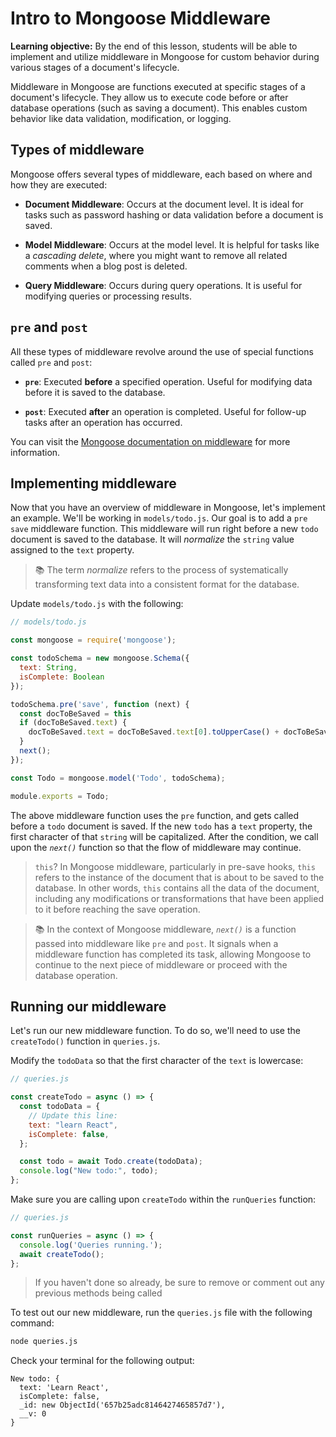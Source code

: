<h1>
  <span class="headline">Intro to Mongoose</span>
  <span class="subhead">Middleware</span>
</h1>

**Learning objective:** By the end of this lesson, students will be able to implement and utilize middleware in Mongoose for custom behavior during various stages of a document's lifecycle.

Middleware in Mongoose are functions executed at specific stages of a document's lifecycle. They allow us to execute code before or after database operations (such as saving a document). This enables custom behavior like data validation, modification, or logging.

## Types of middleware

Mongoose offers several types of middleware, each based on where and how they are executed:

- **Document Middleware**: Occurs at the document level. It is ideal for tasks such as password hashing or data validation before a document is saved.

- **Model Middleware**: Occurs at the model level. It is helpful for tasks like a *cascading delete*, where you might want to remove all related comments when a blog post is deleted.

- **Query Middleware**: Occurs during query operations. It is useful for modifying queries or processing results.


## `pre` and `post`

All these types of middleware revolve around the use of special functions called `pre` and `post`:

- **`pre`**: Executed **before** a specified operation. Useful for modifying data before it is saved to the database.

- **`post`**: Executed **after** an operation is completed. Useful for follow-up tasks after an operation has occurred.

You can visit the [Mongoose documentation on middleware](https://mongoosejs.com/docs/middleware.html) for more information.

## Implementing middleware

Now that you have an overview of middleware in Mongoose, let's implement an example. We'll be working in `models/todo.js`. Our goal is to add a `pre save` middleware function. This middleware will run right before a new `todo` document is saved to the database. It will *normalize* the `string` value assigned to the `text` property.

> 📚 The term *normalize* refers to the process of systematically transforming text data into a consistent format for the database.

Update `models/todo.js` with the following:

```javascript
// models/todo.js

const mongoose = require('mongoose');

const todoSchema = new mongoose.Schema({
  text: String,
  isComplete: Boolean
});

todoSchema.pre('save', function (next) {
  const docToBeSaved = this
  if (docToBeSaved.text) {
    docToBeSaved.text = docToBeSaved.text[0].toUpperCase() + docToBeSaved.text.slice(1);
  }
  next();
});

const Todo = mongoose.model('Todo', todoSchema);

module.exports = Todo;
```

The above middleware function uses the `pre` function, and gets called before a `todo` document is saved. If the new `todo` has a `text` property, the first character of that `string` will be capitalized. After the condition, we call upon the *`next()`* function so that the flow of middleware may continue.

> `this`? In Mongoose middleware, particularly in pre-save hooks, `this` refers to the instance of the document that is about to be saved to the database. In other words, `this` contains all the data of the document, including any modifications or transformations that have been applied to it before reaching the save operation.

> 📚 In the context of Mongoose middleware, *`next()`* is a function passed into middleware like `pre` and `post`. It signals when a middleware function has completed its task, allowing Mongoose to continue to the next piece of middleware or proceed with the database operation.


## Running our middleware

Let's run our new middleware function. To do so, we'll need to use the `createTodo()` function in `queries.js`. 

Modify the `todoData` so that the first character of the `text` is lowercase:

```javascript
// queries.js

const createTodo = async () => {
  const todoData = {
    // Update this line:
    text: "learn React",
    isComplete: false,
  };

  const todo = await Todo.create(todoData);
  console.log("New todo:", todo);
};
```

Make sure you are calling upon `createTodo` within the `runQueries` function:

```javascript
// queries.js

const runQueries = async () => {
  console.log('Queries running.');
  await createTodo();
};
```

> If you haven't done so already, be sure to remove or comment out any previous methods being called

To test out our new middleware, run the `queries.js` file with the following command:

```bash
node queries.js
```

Check your terminal for the following output:

```plaintext
New todo: {
  text: 'Learn React',
  isComplete: false,
  _id: new ObjectId('657b25adc8146427465857d7'),
  __v: 0
}
```